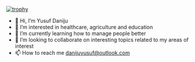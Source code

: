 [![trophy](https://github-profile-trophy.vercel.app/?username=ydaniju&theme=onedark)](https://github.com/ryo-ma/github-profile-trophy)
- 👋 Hi, I’m Yusuf Daniju
- 👀 I’m interested in healthcare, agriculture and education
- 🌱 I’m currently learning how to manage people better
- 💞️ I’m looking to collaborate on interesting topics related to my areas of interest
- 📫 How to reach me danijuyusuf@outlook.com

<!---
ydaniju/ydaniju is a ✨ special ✨ repository because its `README.md` (this file) appears on your GitHub profile.
You can click the Preview link to take a look at your changes.
--->
